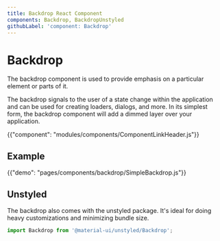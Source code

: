 ```yaml
---
title: Backdrop React Component
components: Backdrop, BackdropUnstyled
githubLabel: 'component: Backdrop'
---
```


# Backdrop

<p class="description">The backdrop component is used to provide emphasis on a particular element or parts of it.</p>

The backdrop signals to the user of a state change within the application and can be used for creating loaders, dialogs, and more.
In its simplest form, the backdrop component will add a dimmed layer over your application.

{{"component": "modules/components/ComponentLinkHeader.js"}}

## Example

{{"demo": "pages/components/backdrop/SimpleBackdrop.js"}}

## Unstyled

The backdrop also comes with the unstyled package.
It's ideal for doing heavy customizations and minimizing bundle size.

```js
import Backdrop from '@material-ui/unstyled/Backdrop';
```
